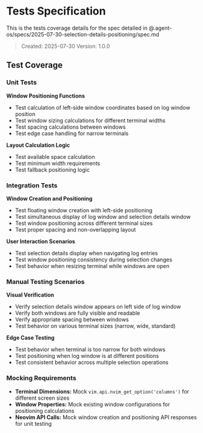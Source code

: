 # Tests Specification

This is the tests coverage details for the spec detailed in @.agent-os/specs/2025-07-30-selection-details-positioning/spec.md

> Created: 2025-07-30
> Version: 1.0.0

## Test Coverage

### Unit Tests

**Window Positioning Functions**
- Test calculation of left-side window coordinates based on log window position
- Test window sizing calculations for different terminal widths
- Test spacing calculations between windows
- Test edge case handling for narrow terminals

**Layout Calculation Logic**  
- Test available space calculation
- Test minimum width requirements
- Test fallback positioning logic

### Integration Tests

**Window Creation and Positioning**
- Test floating window creation with left-side positioning
- Test simultaneous display of log window and selection details window
- Test window positioning across different terminal sizes
- Test proper spacing and non-overlapping layout

**User Interaction Scenarios**
- Test selection details display when navigating log entries
- Test window positioning consistency during selection changes
- Test behavior when resizing terminal while windows are open

### Manual Testing Scenarios

**Visual Verification**
- Verify selection details window appears on left side of log window
- Verify both windows are fully visible and readable
- Verify appropriate spacing between windows
- Test behavior on various terminal sizes (narrow, wide, standard)

**Edge Case Testing**
- Test behavior when terminal is too narrow for both windows
- Test positioning when log window is at different positions
- Test consistent behavior across multiple selection operations

### Mocking Requirements

- **Terminal Dimensions:** Mock `vim.api.nvim_get_option('columns')` for different screen sizes
- **Window Properties:** Mock existing window configurations for positioning calculations
- **Neovim API Calls:** Mock window creation and positioning API responses for unit testing